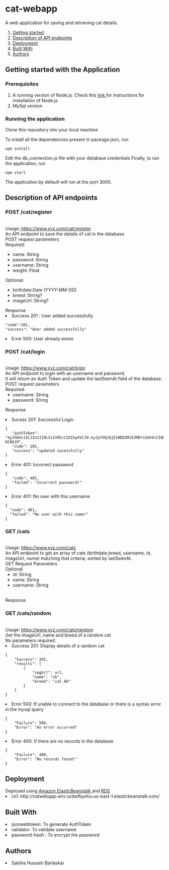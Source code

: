 # cat-webapp
A web application for saving and retrieving cat details.
<br>
<ol>
 <li> <a href="#point_1">Getting started</a>
 <li> <a href="#point_2">Description of API endpoints</a>
 <li> <a href="#point_3">Deployment </a>
 <li> <a href="#point_4">Built With <a>
 <li> <a href="#point_5">Authors</a>
</ol>

<p id="point_1"> <h2>Getting started with the Application</h2>
<p> <h3>Prerequisites </h3> </p>
       <ol>
       <li> A running version of Node.js. Check this <a href = "https://nodejs.org/en/download/package-manager/"> link </a> for instructions for installation of Node.js
       <li>MySql version
   </ol>
<p> <h3> Running the application </h3> </p>                                                                                              
 Clone this repository into your local machine
 
 To install all the dependencies present in package.json, run
 
 ```
 npm install
 ```
 Edit the db_connection.js file with your database credentials
 Finally, to run the application, run
 
 ```
 npm start
 ```
 The application by default will run at the port 3000.

<p id="point_2"><h2> Description of API endpoints </h2> </p>
<p id="api_1">  <h3> POST /cat/register </h3> </p>
<br>Usage:<a href="#"> https://www.xyz.com/cat/register </a>
<br>An API endpoint to save the details of cat in the database.
<br>POST request parameters
<br>Required:
<ul>
 <li>name: String
 <li>password: String
 <li>username: String
 <li>weight: Float
 </ul>
 Optional:
  <ul>
 <li> birthdate:Date (YYYY-MM-DD)
 <li>breed: String?
 <li> imageUrl: String?
 </ul>
Response
<li>Success 201 : User added successfully
 
```
"code":201,
"success": "User added successfully"
```
<li> Error 500: User already exists
</p>
<p id ="api_2"> <h3> POST /cat/login </h3>
<br>Usage: <a href="#"> https://www.xyz.com/cat/login</a>
<br>
An API endpoint to login with an username and password.
<br>It will return an Auth Token and update the lastSeenAt field of the database.
<br>POST request parameters
<br>Required:
<ul>
    <li> username: String
    <li> password: String
 </ul>
 
 Response
 
   <li>Sucess 201: Successful Login 
 
 ```
 {
    "authToken": "eyJhbGciOiJIUzI1NiIsInR5cCI6IkpXVCJ9.eyJpYXQiOjE1NDQ3MzE3MDYsImV4cCI6MTU0NDgxODEwNn0.VwFW8T8FE7JAXLU_nT9gZ2xOh1L7NKFUqaw4-NlB61M",
    "code": 201,
    "success": "updated sucessfully"
}
 ```
 <li>Error 401: Incorrect password
  
 ```
 {
    "code": 401,
    "failed": "Incorrect password!"
}
 ```
 <li>Error 401: No user with this username 
 
  ```
 {
    "code": 401,
    "failed": "No user with this name!"
}
 ```
<p id ="api_3"> <h3> GET /cats </h3>
<br>Usage: <a href="#"> https://www.xyz.com/cats</a>
<br>An API endpoint to get an array of cats (birthdate,breed, username, id, imageUrl, name) matching that criteria, sorted by lastSeenAt.
<br>GET Request Parameters
<br> Optional
<ul>
<li> id: String
<li> name: String
<li> username: String
</ul>
<br> Response
</p>
<p id ="api_4"><h3> GET /cats/random </h3>
<br>Usage: <a href="#"> https://www.xyz.com/cats/random</a>
<br> Get the imageUrl, name and breed of a random cat
<br>No parameters required.

<li>Success 201: Display details of a random cat

```
{
    "Success": 201,
    "results": [
        {
            "imgUrl": url,
            "name": "sb",
            "breed": "cat_66"
        }
    ]
}

```

<li>Error 500: If unable to connect to the database or there is a syntax error in the mysql query

```
{
    "Failure": 500,
    "Error": "An error occurred"
}
```
<li>Error 400: If there are no records in the database

```
{
    "Failure": 400,
    "Error": "No records found!"
}

```
</p>
<p id="point_3"> <h2> Deployment </h2> </p>
Deployed using <a href="https://docs.aws.amazon.com/quickstarts/latest/webapp/welcome.html?icmpid=docs_eb_console_new"> Amazon ElasticBeanstalk </a> and <a href="https://docs.aws.amazon.com/AmazonRDS/latest/UserGuide/CHAP_GettingStarted.html"> RDS </a>
<li> Url: http://catwebapp-env.szdwfbyehu.us-east-1.elasticbeanstalk.com/

<p id="point_4"> <h2> Built With </h2> </p>
<li> jsonwebtoken: To generate AuthToken
<li> validator: To validate username
<li> password-hash : To encrypt the password
<p id="point_5"> <h2> Authors </h2> </p>
<li> Sabiha Hussain Barlaskar
